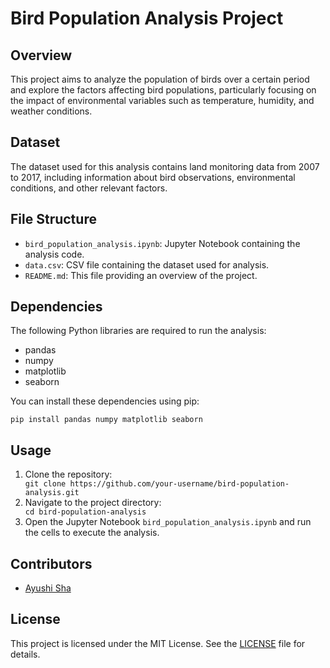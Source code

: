 <!DOCTYPE html>
<html lang="en">
<head>
    <meta charset="UTF-8">
    <meta name="viewport" content="width=device-width, initial-scale=1.0">
</head>
<body>
    <h1>Bird Population Analysis Project</h1>
    <h2>Overview</h2>
    <p>This project aims to analyze the population of birds over a certain period and explore the factors affecting bird populations, particularly focusing on the impact of environmental variables such as temperature, humidity, and weather conditions.</p>
    <h2>Dataset</h2>
    <p>The dataset used for this analysis contains land monitoring data from 2007 to 2017, including information about bird observations, environmental conditions, and other relevant factors.</p>
    <h2>File Structure</h2>
    <ul>
        <li><code>bird_population_analysis.ipynb</code>: Jupyter Notebook containing the analysis code.</li>
        <li><code>data.csv</code>: CSV file containing the dataset used for analysis.</li>
        <li><code>README.md</code>: This file providing an overview of the project.</li>
    </ul>
    <h2>Dependencies</h2>
    <p>The following Python libraries are required to run the analysis:</p>
    <ul>
        <li>pandas</li>
        <li>numpy</li>
        <li>matplotlib</li>
        <li>seaborn</li>
    </ul>
    <p>You can install these dependencies using pip:</p>
    <code>pip install pandas numpy matplotlib seaborn</code>
    <h2>Usage</h2>
    <ol>
        <li>Clone the repository:</li>
        <code>git clone https://github.com/your-username/bird-population-analysis.git</code>
        <li>Navigate to the project directory:</li>
        <code>cd bird-population-analysis</code>
        <li>Open the Jupyter Notebook <code>bird_population_analysis.ipynb</code> and run the cells to execute the analysis.</li>
    </ol>
    <h2>Contributors</h2>
    <ul>
        <li><a href="https://github.com/AYUSHI-SHA">Ayushi Sha</a></li>
    </ul>
    <h2>License</h2>
    <p>This project is licensed under the MIT License. See the <a href="LICENSE">LICENSE</a> file for details.</p>
</body>
</html>
